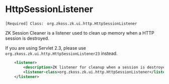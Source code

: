 # HttpSessionListener

`[Required] Class: ` `org.zkoss.zk.ui.http.HttpSessionListener`

ZK Session Cleaner is a listener used to clean up memory when a HTTP
session is destroyed.

If you are using Servlet 2.3, please use
`org.zkoss.zk.ui.http.HttpSessionListener23` instead.

```xml
    <listener>
        <description>ZK listener for cleanup when a session is destroyed</description>
        <listener-class>org.zkoss.zk.ui.http.HttpSessionListener</listener-class>
    </listener>
```

